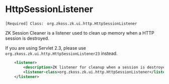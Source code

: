 # HttpSessionListener

`[Required] Class: ` `org.zkoss.zk.ui.http.HttpSessionListener`

ZK Session Cleaner is a listener used to clean up memory when a HTTP
session is destroyed.

If you are using Servlet 2.3, please use
`org.zkoss.zk.ui.http.HttpSessionListener23` instead.

```xml
    <listener>
        <description>ZK listener for cleanup when a session is destroyed</description>
        <listener-class>org.zkoss.zk.ui.http.HttpSessionListener</listener-class>
    </listener>
```

